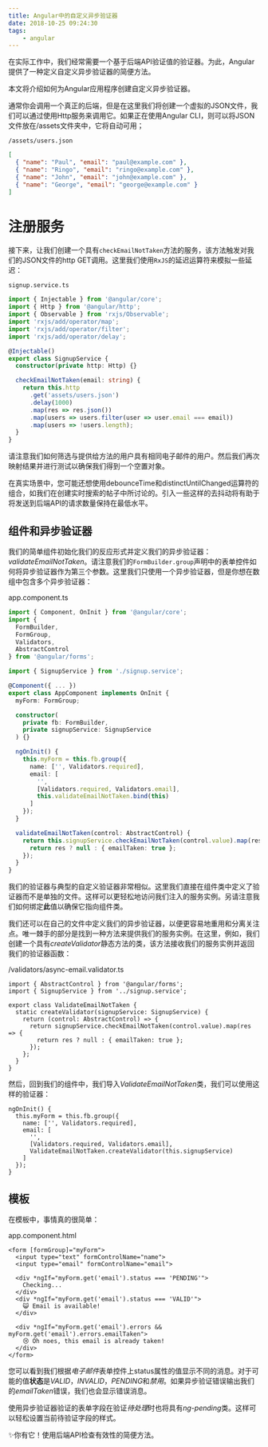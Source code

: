 ```yaml
---
title: Angular中的自定义异步验证器
date: 2018-10-25 09:24:30
tags:
    - angular
---
```


在实际工作中，我们经常需要一个基于后端API验证值的验证器。为此，Angular提供了一种定义自定义异步验证器的简便方法。

本文将介绍如何为Angular应用程序创建自定义异步验证器。

通常你会调用一个真正的后端，但是在这里我们将创建一个虚拟的JSON文件，我们可以通过使用Http服务来调用它。如果正在使用Angular CLI，则可以将JSON文件放在/assets文件夹中，它将自动可用；

`/assets/users.json`

```json
[
  { "name": "Paul", "email": "paul@example.com" },
  { "name": "Ringo", "email": "ringo@example.com" },
  { "name": "John", "email": "john@example.com" },
  { "name": "George", "email": "george@example.com" }
]
```

# 注册服务

接下来，让我们创建一个具有`checkEmailNotTaken`方法的服务，该方法触发对我们的JSON文件的http GET调用。这里我们使用`RxJS`的延迟运算符来模拟一些延迟：

`signup.service.ts`

```typescript
import { Injectable } from '@angular/core';
import { Http } from '@angular/http';
import { Observable } from 'rxjs/Observable';
import 'rxjs/add/operator/map';
import 'rxjs/add/operator/filter';
import 'rxjs/add/operator/delay';

@Injectable()
export class SignupService {
  constructor(private http: Http) {}

  checkEmailNotTaken(email: string) {
    return this.http
      .get('assets/users.json')
      .delay(1000)
      .map(res => res.json())
      .map(users => users.filter(user => user.email === email))
      .map(users => !users.length);
  }
}
```

请注意我们如何筛选与提供给方法的用户具有相同电子邮件的用户。然后我们再次映射结果并进行测试以确保我们得到一个空置对象。

在真实场景中，您可能还想使用debounceTime和distinctUntilChanged运算符的组合，如我们在创建实时搜索的帖子中所讨论的。引入一些这样的去抖动将有助于将发送到后端API的请求数量保持在最低水平。

## 组件和异步验证器

我们的简单组件初始化我们的反应形式并定义我们的异步验证器：*validateEmailNotTaken*。请注意我们的`FormBuilder.group`声明中的表单控件如何将异步验证器作为第三个参数。这里我们只使用一个异步验证器，但是你想在数组中包含多个异步验证器：

app.component.ts

```typescript
import { Component, OnInit } from '@angular/core';
import {
  FormBuilder,
  FormGroup,
  Validators,
  AbstractControl
} from '@angular/forms';

import { SignupService } from './signup.service';

@Component({ ... })
export class AppComponent implements OnInit {
  myForm: FormGroup;

  constructor(
    private fb: FormBuilder,
    private signupService: SignupService
  ) {}

  ngOnInit() {
    this.myForm = this.fb.group({
      name: ['', Validators.required],
      email: [
        '',
        [Validators.required, Validators.email],
        this.validateEmailNotTaken.bind(this)
      ]
    });
  }

  validateEmailNotTaken(control: AbstractControl) {
    return this.signupService.checkEmailNotTaken(control.value).map(res => {
      return res ? null : { emailTaken: true };
    });
  }
}
```

我们的验证器与典型的自定义验证器非常相似。这里我们直接在组件类中定义了验证器而不是单独的文件。这样可以更轻松地访问我们注入的服务实例。另请注意我们如何绑定**此**值以确保它指向组件类。

我们还可以在自己的文件中定义我们的异步验证器，以便更容易地重用和分离关注点。唯一棘手的部分是找到一种方法来提供我们的服务实例。在这里，例如，我们创建一个具有*createValidator*静态方法的类，该方法接收我们的服务实例并返回我们的验证器函数：

/validators/async-email.validator.ts

```
import { AbstractControl } from '@angular/forms';
import { SignupService } from '../signup.service';

export class ValidateEmailNotTaken {
  static createValidator(signupService: SignupService) {
    return (control: AbstractControl) => {
      return signupService.checkEmailNotTaken(control.value).map(res => {
        return res ? null : { emailTaken: true };
      });
    };
  }
}
```

然后，回到我们的组件中，我们导入*ValidateEmailNotTaken*类，我们可以使用这样的验证器：

```
ngOnInit() {
  this.myForm = this.fb.group({
    name: ['', Validators.required],
    email: [
      '',
      [Validators.required, Validators.email],
      ValidateEmailNotTaken.createValidator(this.signupService)
    ]
  });
}
```

## 模板

在模板中，事情真的很简单：

app.component.html

```
<form [formGroup]="myForm">
  <input type="text" formControlName="name">
  <input type="email" formControlName="email">

  <div *ngIf="myForm.get('email').status === 'PENDING'">
    Checking...
  </div>
  <div *ngIf="myForm.get('email').status === 'VALID'">
    😺 Email is available!
  </div>

  <div *ngIf="myForm.get('email').errors && myForm.get('email').errors.emailTaken">
    😢 Oh noes, this email is already taken!
  </div>
</form>
```

您可以看到我们根据*电子邮件*表单控件上status属性的值显示不同的消息。对于可能的值**状态**是*VALID*，*INVALID*，*PENDING*和*禁用*。如果异步验证错误输出我们的*emailTaken*错误，我们也会显示错误消息。

使用异步验证器验证的表单字段在验证*待处理*时也将具有*ng-pending*类。这样可以轻松设置当前待验证字段的样式。

✨你有它！使用后端API检查有效性的简便方法。
